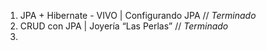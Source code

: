 1. JPA + Hibernate - VIVO | Configurando JPA // _Terminado_
2. CRUD con JPA |  Joyería “Las Perlas” // _Terminado_
3. 
